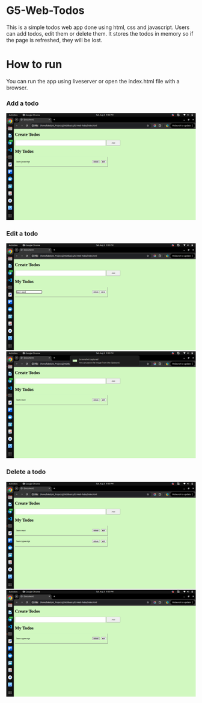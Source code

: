 # G5-Web-Todos
This is a simple todos web app done using html, css and javascript. Users can add todos, edit them or delete them. It stores the todos in memory so if the page is refreshed, they will be lost.

# How to run 
You can run the app using liveserver or open the index.html file with a browser.

### Add a todo

![alt text](<Screenshot from 2024-08-03 21-32-58.png>)

### Edit a todo
![alt text](<Screenshot from 2024-08-03 21-33-20.png>)
![alt text](<Screenshot from 2024-08-03 21-33-26.png>)

### Delete a todo
![alt text](<Screenshot from 2024-08-03 21-33-42.png>)
![alt text](<Screenshot from 2024-08-03 21-33-50.png>)